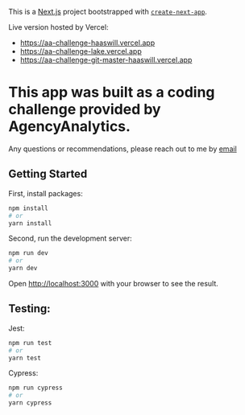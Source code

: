 This is a [Next.js](https://nextjs.org/) project bootstrapped with [`create-next-app`](https://github.com/vercel/next.js/tree/canary/packages/create-next-app).

Live version hosted by Vercel: 
- https://aa-challenge-haaswill.vercel.app
- https://aa-challenge-lake.vercel.app
- https://aa-challenge-git-master-haaswill.vercel.app

# This app was built as a coding challenge provided by AgencyAnalytics.

Any questions or recommendations, please reach out to me by [email](mailto:haaswillian@gmail.com)

## Getting Started

First, install packages:

```bash
npm install
# or
yarn install
```

Second, run the development server:

```bash
npm run dev
# or
yarn dev
```

Open [http://localhost:3000](http://localhost:3000) with your browser to see the result.

## Testing:

Jest:

```bash
npm run test
# or
yarn test
```

Cypress:

```bash
npm run cypress
# or
yarn cypress
```
